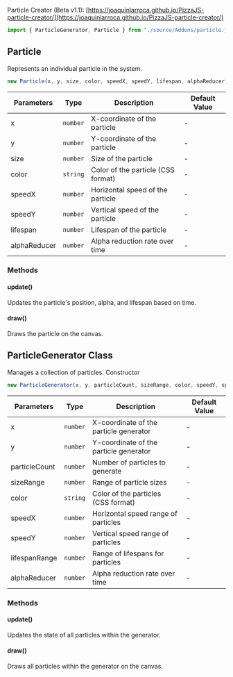 Particle Creator (Beta v1.1): [https://joaquinlarroca.github.io/PizzaJS-particle-creator/](https://joaquinlarroca.github.io/PizzaJS-particle-creator/)

```js
import { ParticleGenerator, Particle } from "./source/Addons/particle.js"
```

## Particle 
Represents an individual particle in the system.



```javascript
new Particle(x, y, size, color, speedX, speedY, lifespan, alphaReducer)
```

| Parameters   | Type     | Description                           | Default Value |
|--------------|----------|---------------------------------------|---------------|
| x            | `number` | X-coordinate of the particle          | -             |
| y            | `number` | Y-coordinate of the particle          | -             |
| size         | `number` | Size of the particle                  | -             |
| color        | `string` | Color of the particle (CSS format)    | -             |
| speedX       | `number` | Horizontal speed of the particle      | -             |
| speedY       | `number` | Vertical speed of the particle        | -             |
| lifespan     | `number` | Lifespan of the particle              | -             |
| alphaReducer | `number` | Alpha reduction rate over time        | -             |


### Methods
#### update()
Updates the particle's position, alpha, and lifespan based on time.

####  draw()
Draws the particle on the canvas.


## ParticleGenerator Class

Manages a collection of particles.
Constructor

```js
new ParticleGenerator(x, y, particleCount, sizeRange, color, speedY, speedX, lifespanRange, alphaReducer)
```

| Parameters     | Type     | Description                            | Default Value |
|----------------|----------|----------------------------------------|---------------|
| x              | `number` | X-coordinate of the particle generator | -             |
| y              | `number` | Y-coordinate of the particle generator | -             |
| particleCount  | `number` | Number of particles to generate        | -             |
| sizeRange      | `number` | Range of particle sizes                | -             |
| color          | `string` | Color of the particles (CSS format)    | -             |
| speedX         | `number` | Horizontal speed range of particles    | -             |
| speedY         | `number` | Vertical speed range of particles      | -             |
| lifespanRange  | `number` | Range of lifespans for particles       | -             |
| alphaReducer   | `number` | Alpha reduction rate over time         | -             |

### Methods
#### update()
Updates the state of all particles within the generator.

#### draw()
Draws all particles within the generator on the canvas.